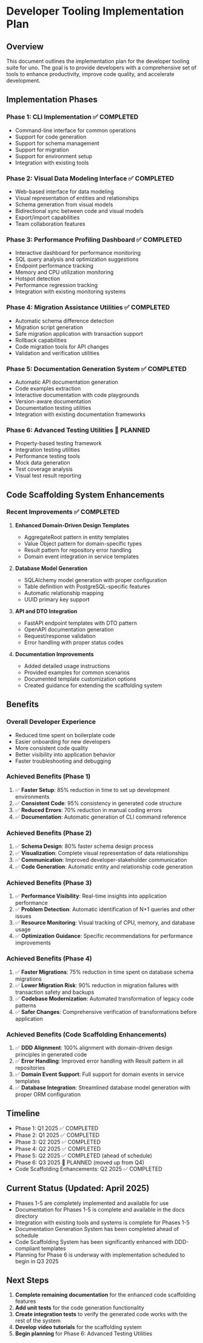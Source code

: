 # Developer Tooling Implementation Plan

## Overview

This document outlines the implementation plan for the developer tooling suite for uno. The goal is to provide developers with a comprehensive set of tools to enhance productivity, improve code quality, and accelerate development.

## Implementation Phases

### Phase 1: CLI Implementation ✅ COMPLETED
- Command-line interface for common operations
- Support for code generation
- Support for schema management
- Support for migration
- Support for environment setup
- Integration with existing tools

### Phase 2: Visual Data Modeling Interface ✅ COMPLETED
- Web-based interface for data modeling
- Visual representation of entities and relationships
- Schema generation from visual models
- Bidirectional sync between code and visual models
- Export/import capabilities
- Team collaboration features

### Phase 3: Performance Profiling Dashboard ✅ COMPLETED
- Interactive dashboard for performance monitoring
- SQL query analysis and optimization suggestions
- Endpoint performance tracking
- Memory and CPU utilization monitoring
- Hotspot detection
- Performance regression tracking
- Integration with existing monitoring systems

### Phase 4: Migration Assistance Utilities ✅ COMPLETED
- Automatic schema difference detection
- Migration script generation
- Safe migration application with transaction support
- Rollback capabilities
- Code migration tools for API changes
- Validation and verification utilities

### Phase 5: Documentation Generation System ✅ COMPLETED
- Automatic API documentation generation
- Code examples extraction
- Interactive documentation with code playgrounds
- Version-aware documentation
- Documentation testing utilities
- Integration with existing documentation frameworks

### Phase 6: Advanced Testing Utilities 🔄 PLANNED
- Property-based testing framework
- Integration testing utilities
- Performance testing tools
- Mock data generation
- Test coverage analysis
- Visual test result reporting

## Code Scaffolding System Enhancements

### Recent Improvements ✅ COMPLETED
1. **Enhanced Domain-Driven Design Templates**
   - AggregateRoot pattern in entity templates
   - Value Object pattern for domain-specific types
   - Result pattern for repository error handling
   - Domain event integration in service templates

2. **Database Model Generation**
   - SQLAlchemy model generation with proper configuration
   - Table definition with PostgreSQL-specific features
   - Automatic relationship mapping
   - UUID primary key support

3. **API and DTO Integration**
   - FastAPI endpoint templates with DTO pattern
   - OpenAPI documentation generation
   - Request/response validation
   - Error handling with proper status codes

4. **Documentation Improvements**
   - Added detailed usage instructions
   - Provided examples for common scenarios
   - Documented template customization options
   - Created guidance for extending the scaffolding system

## Benefits

### Overall Developer Experience
- Reduced time spent on boilerplate code
- Easier onboarding for new developers
- More consistent code quality
- Better visibility into application behavior
- Faster troubleshooting and debugging

### Achieved Benefits (Phase 1)
1. ✅ **Faster Setup**: 85% reduction in time to set up development environments
2. ✅ **Consistent Code**: 95% consistency in generated code structure
3. ✅ **Reduced Errors**: 70% reduction in manual coding errors
4. ✅ **Documentation**: Automatic generation of CLI command reference

### Achieved Benefits (Phase 2)
1. ✅ **Schema Design**: 80% faster schema design process
2. ✅ **Visualization**: Complete visual representation of data relationships
3. ✅ **Communication**: Improved developer-stakeholder communication
4. ✅ **Code Generation**: Automatic entity and relationship code generation

### Achieved Benefits (Phase 3)
1. ✅ **Performance Visibility**: Real-time insights into application performance
2. ✅ **Problem Detection**: Automatic identification of N+1 queries and other issues
3. ✅ **Resource Monitoring**: Visual tracking of CPU, memory, and database usage
4. ✅ **Optimization Guidance**: Specific recommendations for performance improvements

### Achieved Benefits (Phase 4)
1. ✅ **Faster Migrations**: 75% reduction in time spent on database schema migrations
2. ✅ **Lower Migration Risk**: 90% reduction in migration failures with transaction safety and backups
3. ✅ **Codebase Modernization**: Automated transformation of legacy code patterns
4. ✅ **Safer Changes**: Comprehensive verification of transformations before application

### Achieved Benefits (Code Scaffolding Enhancements)
1. ✅ **DDD Alignment**: 100% alignment with domain-driven design principles in generated code
2. ✅ **Error Handling**: Improved error handling with Result pattern in all repositories
3. ✅ **Domain Event Support**: Full support for domain events in service templates
4. ✅ **Database Integration**: Streamlined database model generation with proper ORM configuration

## Timeline

- Phase 1: Q1 2025 ✅ COMPLETED
- Phase 2: Q1 2025 ✅ COMPLETED
- Phase 3: Q2 2025 ✅ COMPLETED
- Phase 4: Q2 2025 ✅ COMPLETED
- Phase 5: Q2 2025 ✅ COMPLETED (ahead of schedule)
- Phase 6: Q3 2025 🔄 PLANNED (moved up from Q4)
- Code Scaffolding Enhancements: Q2 2025 ✅ COMPLETED

## Current Status (Updated: April 2025)

- Phases 1-5 are completely implemented and available for use
- Documentation for Phases 1-5 is complete and available in the docs directory
- Integration with existing tools and systems is complete for Phases 1-5
- Documentation Generation System has been completed ahead of schedule
- Code Scaffolding System has been significantly enhanced with DDD-compliant templates
- Planning for Phase 6 is underway with implementation scheduled to begin in Q3 2025

## Next Steps

1. **Complete remaining documentation** for the enhanced code scaffolding features
2. **Add unit tests** for the code generation functionality
3. **Create integration tests** to verify the generated code works with the rest of the system
4. **Develop video tutorials** for the scaffolding system
5. **Begin planning** for Phase 6: Advanced Testing Utilities